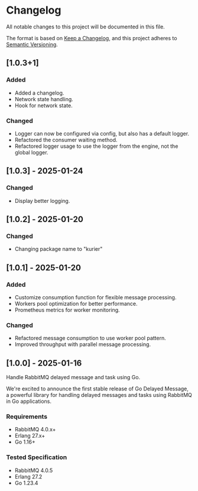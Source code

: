 # Changelog

All notable changes to this project will be documented in this file.

The format is based on [Keep a Changelog](https://keepachangelog.com/en/1.0.0/),
and this project adheres to [Semantic Versioning](https://semver.org/spec/v2.0.0.html).

## [1.0.3+1]

### Added

- Added a changelog.
- Network state handling.
- Hook for network state.

### Changed

- Logger can now be configured via config, but also has a default logger.
- Refactored the consumer waiting method.
- Refactored logger usage to use the logger from the engine, not the global logger.

## [1.0.3] - 2025-01-24

### Changed

- Display better logging.

## [1.0.2] - 2025-01-20

### Changed

- Changing package name to "kurier"

## [1.0.1] - 2025-01-20

### Added

- Customize consumption function for flexible message processing.
- Workers pool optimization for better performance.
- Prometheus metrics for worker monitoring.

### Changed

- Refactored message consumption to use worker pool pattern.
- Improved throughput with parallel message processing.

## [1.0.0] - 2025-01-16

Handle RabbitMQ delayed message and task using Go.

We're excited to announce the first stable release of Go Delayed Message, a powerful library for handling delayed messages and tasks using RabbitMQ in Go applications.

### Requirements

- RabbitMQ 4.0.x+
- Erlang 27.x+
- Go 1.16+

### Tested Specification

- RabbitMQ 4.0.5
- Erlang 27.2
- Go 1.23.4
